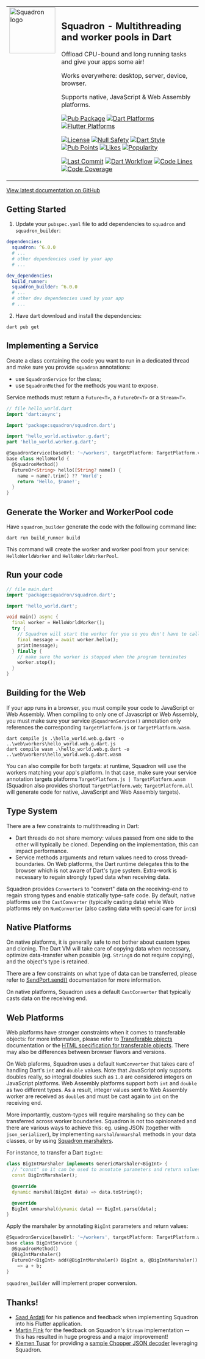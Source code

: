 <table><tr>
<td valign="top">
  <img src="https://raw.githubusercontent.com/d-markey/squadron/main/squadron_logo.svg" width="120" alt="Squadron logo" />
</td>
<td>

## **Squadron - Multithreading and worker pools in Dart**

Offload CPU-bound and long running tasks and give your apps some air!

Works everywhere: desktop, server, device, browser.

Supports native, JavaScript & Web Assembly platforms.

[![Pub Package](https://img.shields.io/pub/v/squadron)](https://pub.dev/packages/squadron)
[![Dart Platforms](https://badgen.net/pub/dart-platform/squadron)](https://pub.dev/packages/squadron)
[![Flutter Platforms](https://badgen.net/pub/flutter-platform/squadron)](https://pub.dev/packages/squadron)

[![License](https://img.shields.io/github/license/d-markey/squadron)](https://github.com/d-markey/squadron/blob/master/LICENSE)
[![Null Safety](https://img.shields.io/badge/null-safety-brightgreen)](https://dart.dev/null-safety)
[![Dart Style](https://img.shields.io/badge/style-lints-40c4ff)](https://pub.dev/packages/lints)
[![Pub Points](https://img.shields.io/pub/points/squadron)](https://pub.dev/packages/squadron/score)
[![Likes](https://img.shields.io/pub/likes/squadron)](https://pub.dev/packages/squadron/score)
[![Popularity](https://img.shields.io/pub/popularity/squadron)](https://pub.dev/packages/squadron/score)

[![Last Commit](https://img.shields.io/github/last-commit/d-markey/squadron?logo=git&logoColor=white)](https://github.com/d-markey/squadron/commits)
[![Dart Workflow](https://github.com/d-markey/squadron/actions/workflows/dart.yml/badge.svg?logo=dart)](https://github.com/d-markey/squadron/actions/workflows/dart.yml)
[![Code Lines](https://img.shields.io/badge/dynamic/json?color=blue&label=code%20lines&query=%24.linesValid&url=https%3A%2F%2Fraw.githubusercontent.com%2Fd-markey%2Fsquadron%2Fmain%2Fcoverage.json)](https://github.com/d-markey/squadron/tree/main/coverage/html)
[![Code Coverage](https://img.shields.io/badge/dynamic/json?color=blue&label=code%20coverage&query=%24.lineRate&suffix=%25&url=https%3A%2F%2Fraw.githubusercontent.com%2Fd-markey%2Fsquadron%2Fmain%2Fcoverage.json)](https://github.com/d-markey/squadron/tree/main/coverage/html)

</td>
</tr></table>

[View latest documentation on GitHub](https://github.com/d-markey/squadron/blob/main/README.md)

## <a name="getting_started"></a>Getting Started

1. Update your `pubspec.yaml` file to add dependencies to `squadron` and `squadron_builder`:

```yaml
dependencies:
  squadron: ^6.0.0
  # ...
  # other dependencies used by your app
  # ...

dev_dependencies:
  build_runner:
  squadron_builder: ^6.0.0
  # ...
  # other dev dependencies used by your app
  # ...
```

2. Have dart download and install the dependencies:

```
dart pub get
```

## <a name="implement"></a>Implementing a Service

Create a class containing the code you want to run in a dedicated thread and make sure you provide `squadron` annotations:
* use `SquadronService` for the class;
* use `SquadronMethod` for the methods you want to expose.

Service methods must return a `Future<T>`, a `FutureOr<T>` or a `Stream<T>`.

```dart
// file hello_world.dart
import 'dart:async';

import 'package:squadron/squadron.dart';

import 'hello_world.activator.g.dart';
part 'hello_world.worker.g.dart';

@SquadronService(baseUrl: '~/workers', targetPlatform: TargetPlatform.vm | TargetPlatform.web)
base class HelloWorld {
  @SquadronMethod()
  FutureOr<String> hello([String? name]) {
    name = name?.trim() ?? 'World';
    return 'Hello, $name!';
  }
}
```

## <a name="build"></a>Generate the Worker and WorkerPool code

Have `squadron_builder` generate the code with the following command line:

```
dart run build_runner build
```

This command will create the worker and worker pool from your service: `HelloWorldWorker` and `HelloWorldWorkerPool`.

## <a name="run"></a>Run your code

```dart
// file main.dart
import 'package:squadron/squadron.dart';

import 'hello_world.dart';

void main() async {
  final worker = HelloWorldWorker();
  try {
    // Squadron will start the worker for you so you don't have to call worker.start()
    final message = await worker.hello();
    print(message);
  } finally {
    // make sure the worker is stopped when the program terminates
    worker.stop();
  }
}
```

## <a name="web"></a>Building for the Web

If your app runs in a browser, you must compile your code to JavaScript or Web Assembly. When compiling to only one of Javascript or Web Assembly, you must make sure your service `@SquadronService()` annotation only references the corresponding `TargetPlatform.js` or `TargetPlatform.wasm`.

```
dart compile js .\hello_world.web.g.dart -o ..\web\workers\hello_world.web.g.dart.js
dart compile wasm .\hello_world.web.g.dart -o ..\web\workers\hello_world.web.g.dart.wasm
```

You can also compile for both targets: at runtime, Squadron will use the workers matching your app's platform. In that case, make sure your service annotation targets platforms `TargetPlatform.js | TargetPlatform.wasm` (Squadron also provides shortcut `TargetPlatform.web`; `TargetPlatform.all` will generate code for native, JavaScript and Web Assembly targets).

## <a name="types"></a>Type System

There are a few constraints to multithreading in Dart:
* Dart threads do not share memory: values passed from one side to the other will typically be cloned. Depending on the implementation, this can impact performance.
* Service methods arguments and return values need to cross thread-boundaries. On Web platforms, the Dart runtime delegates this to the browser which is not aware of Dart's type system. Extra-work is necessary to regain strongly typed data when receiving data.

Squadron provides `Converter`s to "convert" data on the receiving-end to regain strong types and enable statically type-safe code. By default, native platforms use the `CastConverter` (typically casting data) while Web platforms rely on `NumConverter` (also casting data with special care for `int`s)

## <a name="types_native"></a>Native Platforms

On native platforms, it is generally safe to not bother about custom types and cloning. The Dart VM will take care of copying data when necessary, optimize data-transfer when possible (eg. `String`s do not require copying), and the object's type is retained.

There are a few constraints on what type of data can be transferred, please refer to [SendPort.send()](https://api.dart.dev/dart-isolate/SendPort/send.html) documentation for more information.

On native platforms, Squadron uses a default `CastConverter` that typically casts data on the receiving end.

## <a name="types_web"></a>Web Platforms

Web platforms have stronger constraints when it comes to transferable objects: for more information, please refer to [Transferable objects](https://developer.mozilla.org/en-US/docs/Web/API/Web_Workers_API/Transferable_objects) documentation or the [HTML specification for transferable objects](https://html.spec.whatwg.org/multipage/structured-data.html#transferable-objects). There may also be differences between browser flavors and versions.

On Web plaforms, Squadron uses a default `NumConverter` that takes care of handling Dart's `int` and `double` values. Note that JavaScript only supports doubles really, so integral doubles such as `1.0` are considered integers on JavaScript platforms. Web Assembly platforms support both `int` and `double` as two different types. As a result, integer values sent to Web Assembly worker are received as `double`s and must be cast again to `int` on the receiving end.

More importantly, custom-types will require marshaling so they can be transferred across worker boundaries. Squadron is not too opinionated and there are various ways to achieve this: eg. using JSON (together with `json_serializer`), by implementing `marshal`/`unmarshal` methods in your data classes, or by using [Squadron marshalers](https://pub.dev/documentation/squadron/latest/squadron/SquadronMarshaler-class.html).

For instance, to transfer a Dart `BigInt`:

```dart
class BigIntMarshaler implements GenericMarshaler<BigInt> {
  // "const" so it can be used to annotate parameters and return values
  const BigIntMarshaler();

  @override
  dynamic marshal(BigInt data) => data.toString();

  @override
  BigInt unmarshal(dynamic data) => BigInt.parse(data);
} 
```

Apply the marshaler by annotating `BigInt` parameters and return values:

```dart
@SquadronService(baseUrl: '~/workers', targetPlatform: TargetPlatform.web)
base class BigIntService {
  @SquadronMethod()
  @BigIntMarshaler()
  FutureOr<BigInt> add(@BigIntMarshaler() BigInt a, @BigIntMarshaler() BigInt b)
    => a + b;
}
```

`squadron_builder` will implement proper conversion.

## <a name="thanks"></a>Thanks!

* [Saad Ardati](https://github.com/SaadArdati) for his patience and feedback when implementing Squadron into his Flutter application.
* [Martin Fink](https://github.com/martin-robert-fink) for the feedback on Squadron's `Stream` implementation -- this has resulted in huge progress and a major improvement!
* [Klemen Tusar](https://github.com/techouse) for providing a [sample Chopper JSON decoder](https://hadrien-lejard.gitbook.io/chopper/faq#decoding-json-using-isolates) leveraging Squadron.



[pub_squadron_builder]: https://pub.dev/packages/squadron_builder
[pub_json_annotation]: https://pub.dev/packages/json_annotation
[pub_json_serializable]: https://pub.dev/packages/json_serializable
[pub_logging]: https://pub.dev/packages/logging